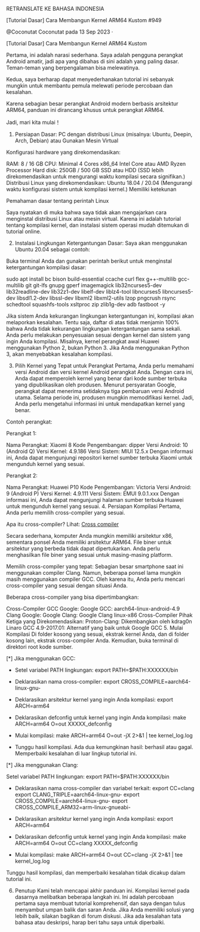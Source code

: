 

RETRANSLATE KE BAHASA INDONESIA

[Tutorial Dasar] Cara Membangun Kernel ARM64 Kustom #949

@Coconutat
Coconutat
pada 13 Sep 2023 ·

[Tutorial Dasar] Cara Membangun Kernel ARM64 Kustom

Pertama, ini adalah narasi sederhana. Saya adalah pengguna perangkat Android amatir, jadi apa yang dibahas di sini adalah yang paling dasar. Teman-teman yang berpengalaman bisa melewatinya.

Kedua, saya berharap dapat menyederhanakan tutorial ini sebanyak mungkin untuk membantu pemula melewati periode percobaan dan kesalahan.

Karena sebagian besar perangkat Android modern berbasis arsitektur ARM64, panduan ini dirancang khusus untuk perangkat ARM64.

Jadi, mari kita mulai！

1. Persiapan Dasar:
PC dengan distribusi Linux (misalnya: Ubuntu, Deepin, Arch, Debian) atau Gunakan Mesin Virtual

Konfigurasi hardware yang direkomendasikan:

RAM: 8 / 16 GB
CPU: Minimal 4 Cores x86_64 Intel Core atau AMD Ryzen Processor
Hard disk: 250GB / 500 GB SSD atau HDD (SSD lebih direkomendasikan untuk mengurangi waktu kompilasi secara signifikan.)
Distribusi Linux yang direkomendasikan: Ubuntu 18.04 / 20.04 (Mengurangi waktu konfigurasi sistem untuk kompilasi kernel.)
Memiliki ketekunan

Pemahaman dasar tentang perintah Linux

Saya nyatakan di muka bahwa saya tidak akan mengajarkan cara menginstal distribusi Linux atau mesin virtual. Karena ini adalah tutorial tentang kompilasi kernel,
dan instalasi sistem operasi mudah ditemukan di tutorial online.

2. Instalasi Lingkungan Ketergantungan Dasar:
Saya akan menggunakan Ubuntu 20.04 sebagai contoh:

Buka terminal Anda dan gunakan perintah berikut untuk menginstal ketergantungan kompilasi dasar:

sudo apt install bc bison build-essential ccache curl flex g++-multilib gcc-multilib git git-lfs gnupg gperf imagemagick lib32ncurses5-dev lib32readline-dev lib32z1-dev libelf-dev
liblz4-tool libncurses5 libncurses5-dev libsdl1.2-dev libssl-dev libxml2 libxml2-utils lzop pngcrush rsync schedtool squashfs-tools xsltproc zip zlib1g-dev adb fastboot -y


Jika sistem Anda kekurangan lingkungan ketergantungan ini, kompilasi akan melaporkan kesalahan. 
Tentu saja, daftar di atas tidak menjamin 100% bahwa Anda tidak kekurangan lingkungan ketergantungan sama sekali. 
Anda perlu melakukan penyesuaian sesuai dengan kernel dan sistem yang ingin Anda kompilasi. Misalnya, kernel perangkat awal Huawei menggunakan Python 2, bukan Python 3. 
Jika Anda menggunakan Python 3, akan menyebabkan kesalahan kompilasi.

3. Pilih Kernel yang Tepat untuk Perangkat
Pertama, Anda perlu memahami versi Android dan versi kernel Android perangkat Anda. Dengan cara ini, Anda dapat memperoleh kernel yang benar dari kode sumber terbuka yang dipublikasikan oleh produsen.
Menurut persyaratan Google, perangkat dapat menerima setidaknya tiga pembaruan versi Android utama. Selama periode ini, produsen mungkin memodifikasi kernel. 
Jadi, Anda perlu mengetahui informasi ini untuk mendapatkan kernel yang benar.

Contoh perangkat:

Perangkat 1:

Nama Perangkat: Xiaomi 8
Kode Pengembangan: dipper
Versi Android: 10 (Android Q)
Versi Kernel: 4.9.186
Versi Sistem: MIUI 12.5.x
Dengan informasi ini, Anda dapat mengunjungi repositori kernel sumber terbuka Xiaomi untuk mengunduh kernel yang sesuai.

Perangkat 2:

Nama Perangkat: Huawei P10
Kode Pengembangan: Victoria
Versi Android: 9 (Android P)
Versi Kernel: 4.9.111
Versi Sistem: EMUI 9.0.1.xxx
Dengan informasi ini, Anda dapat mengunjungi halaman sumber terbuka Huawei untuk mengunduh kernel yang sesuai.
4. Persiapan Kompilasi
Pertama, Anda perlu memilih cross-compiler yang sesuai.

Apa itu cross-compiler? Lihat: [Cross compiler](https://en.wikipedia.org/wiki/Cross_compiler)

Secara sederhana, komputer Anda mungkin memiliki arsitektur x86, sementara ponsel Anda memiliki arsitektur ARM64. File biner untuk arsitektur yang berbeda tidak dapat dipertukarkan. 
Anda perlu menghasilkan file biner yang sesuai untuk masing-masing platform.

Memilih cross-compiler yang tepat:
Sebagian besar smartphone saat ini menggunakan compiler Clang. Namun, beberapa ponsel lama mungkin masih menggunakan compiler GCC. 
Oleh karena itu, Anda perlu mencari cross-compiler yang sesuai dengan situasi Anda.

Beberapa cross-compiler yang bisa dipertimbangkan:

Cross-Compiler GCC Google:
Google GCC: aarch64-linux-android-4.9
Clang Google:
Google Clang: Google Clang linux-x86
Cross-Compiler Pihak Ketiga yang Direkomendasikan:
Proton-Clang: Dikembangkan oleh kdrag0n
Linaro GCC 4.9-2017.01: Alternatif yang baik untuk Google GCC
5. Mulai Kompilasi
Di folder kosong yang sesuai, ekstrak kernel Anda, dan di folder kosong lain, ekstrak cross-compiler Anda. Kemudian, buka terminal di direktori root kode sumber.

[*] Jika menggunakan GCC:

- Setel variabel PATH lingkungan:
export PATH=$PATH:XXXXXX/bin

- Deklarasikan nama cross-compiler:
export CROSS_COMPILE=aarch64-linux-gnu-

- Deklarasikan arsitektur kernel yang ingin Anda kompilasi:
export ARCH=arm64

- Deklarasikan defconfig untuk kernel yang ingin Anda kompilasi:
make ARCH=arm64 O=out XXXXX_defconfig

- Mulai kompilasi:
make ARCH=arm64 O=out -jX 2>&1 | tee kernel_log.log

- Tunggu hasil kompilasi. Ada dua kemungkinan hasil: berhasil atau gagal. Memperbaiki kesalahan di luar lingkup tutorial ini.


[*] Jika menggunakan Clang:

Setel variabel PATH lingkungan:
export PATH=$PATH:XXXXXX/bin

- Deklarasikan nama cross-compiler dan variabel terkait:
export CC=clang
export CLANG_TRIPLE=aarch64-linux-gnu-
export CROSS_COMPILE=aarch64-linux-gnu-
export CROSS_COMPILE_ARM32=arm-linux-gnueabi-

- Deklarasikan arsitektur kernel yang ingin Anda kompilasi:
export ARCH=arm64

- Deklarasikan defconfig untuk kernel yang ingin Anda kompilasi:
make ARCH=arm64 O=out CC=clang XXXXX_defconfig

- Mulai kompilasi:
make ARCH=arm64 O=out CC=clang -jX 2>&1 | tee kernel_log.log

Tunggu hasil kompilasi, dan memperbaiki kesalahan tidak dicakup dalam tutorial ini.

6. Penutup
Kami telah mencapai akhir panduan ini. Kompilasi kernel pada dasarnya melibatkan beberapa langkah ini. 
Ini adalah percobaan pertama saya membuat tutorial komprehensif, dan saya dengan tulus menyambut umpan balik dan saran Anda. 
Jika Anda memiliki solusi yang lebih baik, silakan bagikan di forum diskusi. Jika ada kesalahan tata bahasa atau deskripsi, harap beri tahu saya untuk diperbaiki.
